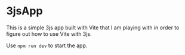 # 3jsApp
This is a simple 3js app built with Vite that I am playing with in order to figure out how to use Vite with 3js.

Use `npm run dev` to start the app.
